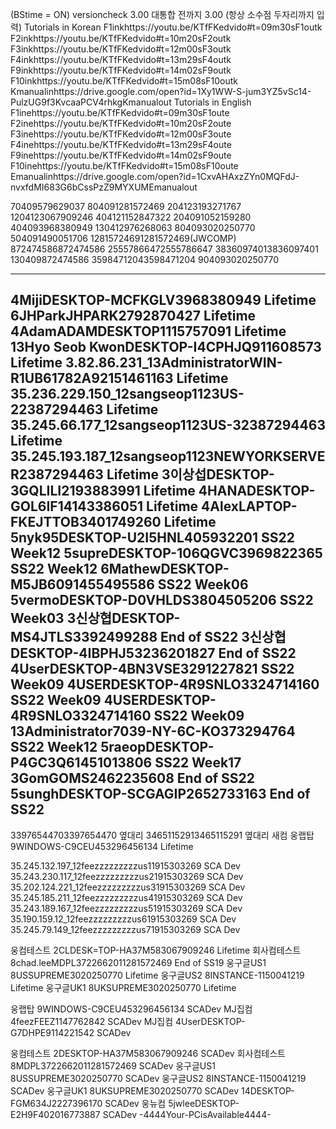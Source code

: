 (BStime = ON)
versioncheck 3.00 대통합 전까지 3.00  (항상 소수점 두자리까지 입력) 
Tutorials in Korean
F1inkhttps://youtu.be/KTfFKedvido#t=09m30sF1outk F2inkhttps://youtu.be/KTfFKedvido#t=10m20sF2outk F3inkhttps://youtu.be/KTfFKedvido#t=12m00sF3outk F4inkhttps://youtu.be/KTfFKedvido#t=13m29sF4outk F9inkhttps://youtu.be/KTfFKedvido#t=14m02sF9outk F10inkhttps://youtu.be/KTfFKedvido#t=15m08sF10outk Kmanualinhttps://drive.google.com/open?id=1Xy1WW-S-jum3YZ5vSc14-PulzUG9f3KvcaaPCV4rhkgKmanualout
Tutorials in English
F1inehttps://youtu.be/KTfFKedvido#t=09m30sF1oute F2inehttps://youtu.be/KTfFKedvido#t=10m20sF2oute F3inehttps://youtu.be/KTfFKedvido#t=12m00sF3oute F4inehttps://youtu.be/KTfFKedvido#t=13m29sF4oute F9inehttps://youtu.be/KTfFKedvido#t=14m02sF9oute F10inehttps://youtu.be/KTfFKedvido#t=15m08sF10oute Emanualinhttps://drive.google.com/open?id=1CxvAHAxzZYn0MQFdJ-nvxfdMI683G6bCssPzZ9MYXUMEmanualout

70409579629037 804091281572469 204123193271767 1204123067909246 404121152847322 204091052159280 404093968380949 130412976268063 
804093020250770 504091490051706
12815724691281572469(JWCOMP)  872474586872474586  25557866472555786647 38360974013836097401 130409872474586 35984712043598471204
904093020250770 


----------------------------------
4MijiDESKTOP-MCFKGLV3968380949 Lifetime
6JHParkJHPARK2792870427 Lifetime
4AdamADAMDESKTOP1115757091 Lifetime
13Hyo Seob KwonDESKTOP-I4CPHJQ911608573 Lifetime
3.82.86.231_13AdministratorWIN-R1UB61782A92151461163 Lifetime
35.236.229.150_12sangseop1123US-22387294463 Lifetime
35.245.66.177_12sangseop1123US-32387294463 Lifetime
35.245.193.187_12sangseop1123NEWYORKSERVER2387294463 Lifetime
3이상섭DESKTOP-3GQLILI2193883991 Lifetime
4HANADESKTOP-GOL6IF14143386051 Lifetime
4AlexLAPTOP-FKEJTTOB3401749260 Lifetime
5nyk95DESKTOP-U2I5HNL405932201 SS22 Week12
5supreDESKTOP-106QGVC3969822365 SS22 Week12
6MathewDESKTOP-M5JB6091455495586 SS22 Week06
5vermoDESKTOP-D0VHLDS3804505206 SS22 Week03
3신상협DESKTOP-MS4JTLS3392499288 End of SS22
3신상협DESKTOP-4IBPHJ53236201827 End of SS22
4UserDESKTOP-4BN3VSE3291227821 SS22 Week09
4USERDESKTOP-4R9SNLO3324714160 SS22 Week09
4USERDESKTOP-4R9SNLO3324714160 SS22 Week09
13Administrator7039-NY-6C-KO373294764 SS22 Week12
5raeopDESKTOP-P4GC3Q61451013806 SS22 Week17
3GomGOMS2462235608 End of SS22
5sunghDESKTOP-SCGAGIP2652733163 End of SS22
----------------------------------




33976544703397654470 옆대리 34651152913465115291 옆대리 새컴 웅랩탑 9WINDOWS-C9CEU453296456134 Lifetime

35.245.132.197_12feezzzzzzzzzus11915303269 SCA Dev 35.243.230.117_12feezzzzzzzzzus21915303269 SCA Dev 35.202.124.221_12feezzzzzzzzzus31915303269 SCA Dev 35.245.185.211_12feezzzzzzzzzus41915303269 SCA Dev 35.243.189.167_12feezzzzzzzzzus51915303269 SCA Dev 35.190.159.12_12feezzzzzzzzzus61915303269 SCA Dev 35.245.79.149_12feezzzzzzzzzus71915303269 SCA Dev

웅컴테스트 2CLDESK=TOP-HA37M583067909246 Lifetime 회사컴테스트 8chad.leeMDPL3722662011281572469 End of SS19 웅구글US1 8USSUPREME3020250770 Lifetime 웅구글US2 8INSTANCE-1150041219 Lifetime 웅구글UK1 8UKSUPREME3020250770 Lifetime


웅랩탑 9WINDOWS-C9CEU453296456134 SCADev
MJ집컴 4feezFEEZ1147762842 SCADev
MJ집컴 4UserDESKTOP-G7DHPE9114221542 SCADev

웅컴테스트 2DESKTOP-HA37M583067909246 SCADev
회사컴테스트 8MDPL3722662011281572469 SCADev
웅구글US1 8USSUPREME3020250770 SCADev
웅구글US2 8INSTANCE-1150041219 SCADev
웅구글UK1 8UKSUPREME3020250770 SCADev
14DESKTOP-FGM634J2227396170 SCADev
웅뉴컴 5jwleeDESKTOP-E2H9F402016773887 SCADev
-4444Your-PCisAvailable4444-
